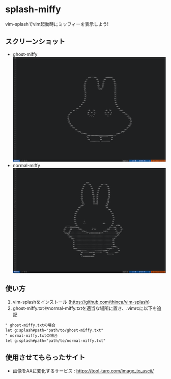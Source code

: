 # splash-miffy
vim-splashでvim起動時にミッフィーを表示しよう!

## スクリーンショット
- ghost-miffy
![ghost-miffy](./ghost-miffy-image.png)
- normal-miffy
![normal-miffy](./normal-miffy-image.png)

## 使い方
1. vim-splashをインストール (https://github.com/thinca/vim-splash)
2. ghost-miffy.txtやnormal-miffy.txtを適当な場所に置き、.vimrcに以下を追記
```vim
" ghost-miffy.txtの場合
let g:splash#path="path/to/ghost-miffy.txt"
" normal-miffy.txtの場合
let g:splash#path="path/to/normal-miffy.txt"
```

## 使用させてもらったサイト
- 画像をAAに変化するサービス : https://tool-taro.com/image_to_ascii/
